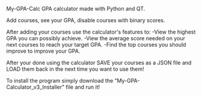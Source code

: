 My-GPA-Calc
GPA calculator made with Python and QT.

Add courses, see your GPA, disable courses with binary scores.

After adding your courses use the calculator's features to:
-View the highest GPA you can possibly achieve.
-View the average score needed on your next courses to 
reach your target GPA.
-Find the top courses you should improve to improve your GPA.

After your done using the calculator SAVE your courses as
a JSON file and LOAD them back in the next time you want to
use them!

To install the program simply download the "My-GPA-Calculator_v3_Installer" file and run it!
